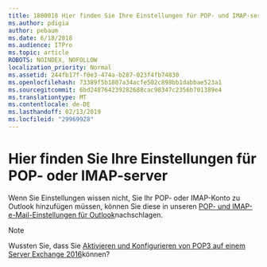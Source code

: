 ```yaml
---
title: 1800018 Hier finden Sie Ihre Einstellungen für POP- und IMAP-server
ms.author: pdigia
author: pebaum
ms.date: 6/18/2018
ms.audience: ITPro
ms.topic: article
ROBOTS: NOINDEX, NOFOLLOW
localization_priority: Normal
ms.assetid: 244fb17f-f0e3-474a-b287-023f4fb74830
ms.openlocfilehash: 73389f5b1807a34acfe502c898bb1dabbae523a1
ms.sourcegitcommit: 6bd248764239282688cac98347c2356b701389e4
ms.translationtype: MT
ms.contentlocale: de-DE
ms.lasthandoff: 02/13/2019
ms.locfileid: "29969928"
---
```

# <a name="find-your-pop-or-imap-server-settings"></a>Hier finden Sie Ihre Einstellungen für POP- oder IMAP-server

Wenn Sie Einstellungen wissen nicht, Sie Ihr POP- oder IMAP-Konto zu Outlook hinzufügen müssen, können Sie diese in unseren [POP- und IMAP-e-Mail-Einstellungen für Outlook](https://support.office.com/article/8361e398-8af4-4e97-b147-6c6c4ac95353.aspx)nachschlagen.
  
> [!NOTE]
> Wussten Sie, dass Sie [Aktivieren und Konfigurieren von POP3 auf einem Server Exchange 2016](https://technet.microsoft.com/library/bb124934%28v=exchg.160%29.aspx)können? 
  

